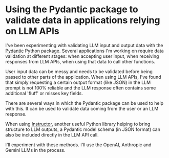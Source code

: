 # Using the Pydantic package to validate data in applications relying on LLM APIs

I've been experimenting with validating LLM input and output data with the [Pydantic](https://ai.pydantic.dev/) Python package. Several applications I'm working on require data validation at different stages: when accepting user input, when receiving responses from LLM APIs, when using that data to call other functions.

User input data can be messy and needs to be validated before being passed to other parts of the application. When using LLM APIs, I've found that simply requesting a certain output format (like JSON) in the LLM prompt is not 100% reliable and the LLM response often contains some additional 'fluff' or misses key fields.  

There are several ways in which the Pydantic package can be used to help with this. It can be used to validate data coming from the user or an LLM response. 

When using [Instructor](https://python.useinstructor.com/), another useful Python library helping to bring structure to LLM outputs, a Pydantic model schema (in JSON format) can also be included directly in the LLM API call. 

I'll experiment with these methods. I'll use the OpenAI, Anthropic and Gemini LLMs in the process. 



